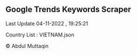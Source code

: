 

## Google Trends Keywords Scraper 
 
Last Update 04-11-2022 , 19:25:21

Country List :
VIETNAM.json



© Abdul Muttaqin 
